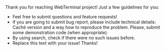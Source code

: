 Thank you for reaching WebTerminal project! Just a few guidelines for you:

+ Feel free to submit questions and feature requests!
+ If you are going to submit bug report, please include technical details: Caché version and a way 
  how to reproduce the problem. Please, submit some demonstration code (when appropriate).
+ By using search, check if there were no such issues before.
+ Replace this text with your issue! Thanks!
